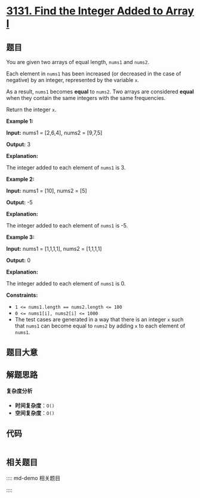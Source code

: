 # [3131. Find the Integer Added to Array I](https://leetcode.com/problems/find-the-integer-added-to-array-i/)

## 题目

You are given two arrays of equal length, `nums1` and `nums2`.

Each element in `nums1` has been increased (or decreased in the case of
negative) by an integer, represented by the variable `x`.

As a result, `nums1` becomes **equal** to `nums2`. Two arrays are considered
**equal** when they contain the same integers with the same frequencies.

Return the integer `x`.

**Example 1:**

**Input:** nums1 = [2,6,4], nums2 = [9,7,5]

**Output:** 3

**Explanation:**

The integer added to each element of `nums1` is 3.

**Example 2:**

**Input:** nums1 = [10], nums2 = [5]

**Output:** -5

**Explanation:**

The integer added to each element of `nums1` is -5.

**Example 3:**

**Input:** nums1 = [1,1,1,1], nums2 = [1,1,1,1]

**Output:** 0

**Explanation:**

The integer added to each element of `nums1` is 0.

**Constraints:**

- `1 <= nums1.length == nums2.length <= 100`
- `0 <= nums1[i], nums2[i] <= 1000`
- The test cases are generated in a way that there is an integer `x` such that `nums1` can become equal to `nums2` by adding `x` to each element of `nums1`.

## 题目大意

## 解题思路

#### 复杂度分析

- **时间复杂度**：`O()`
- **空间复杂度**：`O()`

## 代码

```javascript

```

## 相关题目

:::: md-demo 相关题目

::::

